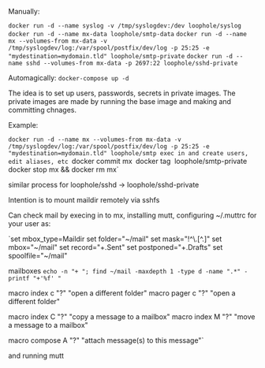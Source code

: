 
Manually:

  `docker run -d --name syslog -v /tmp/syslogdev:/dev loophole/syslog`
  `docker run -d --name mx-data loophole/smtp-data`
  `docker run -d --name mx --volumes-from mx-data -v /tmp/syslogdev/log:/var/spool/postfix/dev/log -p 25:25 -e "mydestination=mydomain.tld" loophole/smtp-private`
  `docker run -d --name sshd --volumes-from mx-data -p 2697:22 loophole/sshd-private`

Automagically: `docker-compose up -d`

The idea is to set up users, passwords, secrets in private images. The private images are made by running the base image and making and committing chnages.

Example:

  `docker run -d --name mx --volumes-from mx-data -v /tmp/syslogdev/log:/var/spool/postfix/dev/log -p 25:25 -e "mydestination=mydomain.tld" loophole/smtp
  exec in and create users, edit aliases, etc
  `docker commit mx`
  `docker tag <image hash from commit> loophole/smtp-private`
  `docker stop mx && docker rm mx`
  
  similar process for loophole/sshd -> loophole/sshd-private

Intention is to mount maildir remotely via sshfs

Can check mail by execing in to mx, installing mutt, configuring ~/.muttrc for your user as:

`set mbox_type=Maildir
set folder="~/mail"
set mask="!^\\.[^.]"
set mbox="~/mail"
set record="+.Sent"
set postponed="+.Drafts"
set spoolfile="~/mail"

mailboxes `echo -n "+ "; find ~/mail -maxdepth 1 -type d -name ".*" -printf "+'%f' "`

macro index c "<change-folder>?<toggle-mailboxes>" "open a different folder"
macro pager c "<change-folder>?<toggle-mailboxes>" "open a different folder"

macro index C "<copy-message>?<toggle-mailboxes>" "copy a message to a mailbox"
macro index M "<save-message>?<toggle-mailboxes>" "move a message to a mailbox"

macro compose A "<attach-message>?<toggle-mailboxes>" "attach message(s) to this message"`

and running mutt
